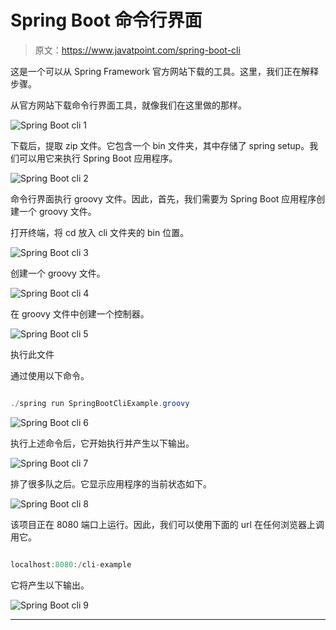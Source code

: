 # Spring Boot 命令行界面

> 原文：<https://www.javatpoint.com/spring-boot-cli>

这是一个可以从 Spring Framework 官方网站下载的工具。这里，我们正在解释步骤。

从官方网站下载命令行界面工具，就像我们在这里做的那样。

![Spring Boot cli 1](../img/517658cf0b62bbb7aa4baa2d9f7dd368.png)

下载后，提取 zip 文件。它包含一个 bin 文件夹，其中存储了 spring setup。我们可以用它来执行 Spring Boot 应用程序。

![Spring Boot cli 2](../img/547c1c5c1b928f1aefd1b42bb633a9a0.png)

命令行界面执行 groovy 文件。因此，首先，我们需要为 Spring Boot 应用程序创建一个 groovy 文件。

打开终端，将 cd 放入 cli 文件夹的 bin 位置。

![Spring Boot cli 3](../img/f5bb807f67e2f9be83eccb420e7eb39c.png)

创建一个 groovy 文件。

![Spring Boot cli 4](../img/5c2b31ab9c0fc1cf5c82ab9cda6af849.png)

在 groovy 文件中创建一个控制器。

![Spring Boot cli 5](../img/8c5d95942c5c640c9b74da783ca4810c.png)

执行此文件

通过使用以下命令。

```java

./spring run SpringBootCliExample.groovy

```

![Spring Boot cli 6](../img/6709af8a963cf9b474341e27c28aa1c6.png)

执行上述命令后，它开始执行并产生以下输出。

![Spring Boot cli 7](../img/6df45b64dcb30d5ba2cf65059b6ed319.png)

排了很多队之后。它显示应用程序的当前状态如下。

![Spring Boot cli 8](../img/e36d0098e4033643ce257c0e1c7fffbb.png)

该项目正在 8080 端口上运行。因此，我们可以使用下面的 url 在任何浏览器上调用它。

```java

localhost:8080:/cli-example

```

它将产生以下输出。

![Spring Boot cli 9](../img/64dce1eff901334e85ac342fd4713863.png)

* * *